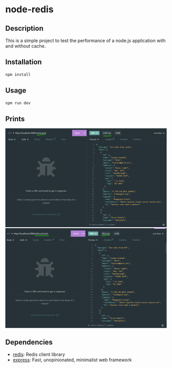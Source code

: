 # node-redis

## Description

This is a simple project to test the performance of a node.js application with and without cache.

## Installation

```bash
npm install
```

## Usage

```bash
npm run dev
```

## Prints

![image](./prints/with.cache.png)
![image](./prints/without.cache.png)

## Dependencies

- [redis](https://ghub.io/redis): Redis client library
- [express](https://ghub.io/express): Fast, unopinionated, minimalist web framework
